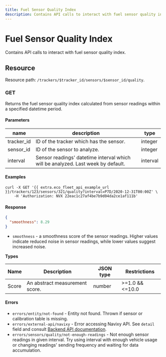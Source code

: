 ```yaml
---
title: Fuel Sensor Quality Index
description: Contains API calls to interact with fuel sensor quality index.
---
```


# Fuel Sensor Quality Index

Contains API calls to interact with fuel sensor quality index.

## Resource

Resource path: `/trackers/$tracker_id/sensors/$sensor_id/quality`.

### GET

Returns the fuel sensor quality index calculated from sensor readings within a specified datetime period.

#### Parameters

| name        | description                                                                      | type     |
| ----------- | -------------------------------------------------------------------------------- | -------- |
| tracker\_id | ID of the tracker which has the sensor.                                          | integer  |
| sensor\_id  | ID of the sensor to analyze.                                                     | integer  |
| interval    | Sensor readings' datetime interval which will be analyzed. Last week by default. | interval |

#### Examples

```shell
curl -X GET '{{ extra.eco_fleet_api_example_url }}/trackers/123/sensors/321/quality?interval=P7D/2020-12-31T00:00Z' \
    -H 'Authorization: NVX 22eac1c27af4be7b9d04da2ce1af111b'
```

#### Response

```json
{
  "smoothness": 8.29
}
```

* `smoothness` - a smoothness score of the sensor readings. Higher values indicate reduced noise in sensor readings, while lower values suggest increased noise.

**Types**

| Name  | Description                    | JSON type | Restrictions    |
| ----- | ------------------------------ | --------- | --------------- |
| Score | An abstract measurement score. | number    | >=1.0 && <=10.0 |

#### Errors

* `errors/entity/not-found` - Entity not found. Thrown if sensor or calibration table is missing.
* `errors/external-api/navixy` - Error accessing Navixy API. See `detail` field and consult [Backend API documentation](../../../../backend-api/errors.md).
* `errors/sensors/quality/not-enough-readings` - Not enough sensor readings in given interval. Try using interval with enough vehicle usage or changing readings' sending frequency and waiting for data accumulation.
